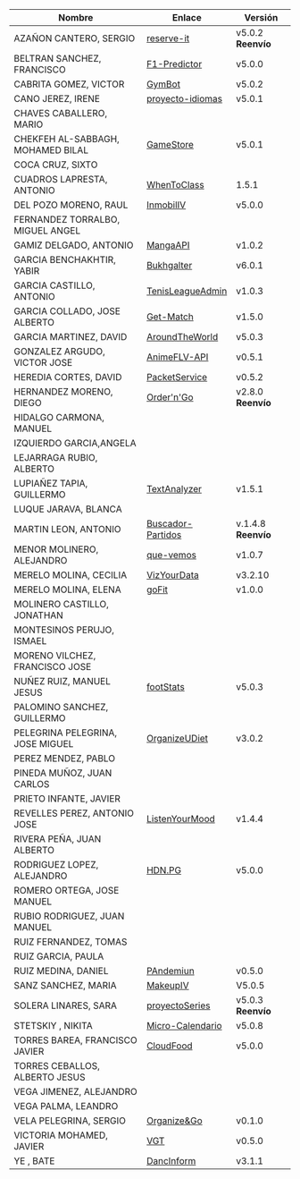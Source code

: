 | Nombre | Enlace | Versión |
|--------|--------|---------|
| AZAÑON CANTERO, SERGIO|[reserve-it](https://github.com/sergiocantero8/reserve-it) |v5.0.2 **Reenvío** |
| BELTRAN SANCHEZ, FRANCISCO| [F1-Predictor](https://github.com/currobeltran/F1-Predictor) | v5.0.0 |
| CABRITA GOMEZ, VICTOR| [GymBot](https://github.com/torchu/GymBot) | v5.0.2 |
| CANO JEREZ, IRENE| [proyecto-idiomas](https://github.com/irenecj/proyecto-idiomas) | v5.0.1 |
| CHAVES CABALLERO, MARIO| | |
| CHEKFEH AL-SABBAGH, MOHAMED BILAL| [GameStore](https://github.com/biilal1999/GameStore) | v5.0.1 |
| COCA CRUZ, SIXTO| | |
| CUADROS LAPRESTA, ANTONIO| [WhenToClass](https://github.com/antoniocuadros/WhenToClass) | 1.5.1|
| DEL POZO MORENO, RAUL| [InmobilIV](https://github.com/rauldpm/InmobilIV)| v5.0.0 |
| FERNANDEZ TORRALBO, MIGUEL ANGEL| | |
| GAMIZ DELGADO, ANTONIO | [MangaAPI](https://github.com/antoniogamiz/manga-api)  | v1.0.2 |
| GARCIA BENCHAKHTIR, YABIR| [Bukhgalter](https://github.com/yabirgb/bukhgalter) | v6.0.1 |
| GARCIA CASTILLO, ANTONIO| [TenisLeagueAdmin](https://github.com/antOnioOnio/TenisLeagueAdmin)  | v1.0.3 |
| GARCIA COLLADO, JOSE ALBERTO| [Get-Match](https://github.com/joseegc10/get-match) | v1.5.0 |
| GARCIA MARTINEZ, DAVID| [AroundTheWorld](https://github.com/Davidspace/AroundTheWorld) | v5.0.3 |
| GONZALEZ ARGUDO, VICTOR JOSE| [AnimeFLV-API](https://github.com/ByteVictor/AnimeFLV-API) | v0.5.1 | 
| HEREDIA CORTES, DAVID| [PacketService](https://github.com/XDavid1999/PacketService) | v0.5.2 |
| HERNANDEZ MORENO, DIEGO| [Order'n'Go](https://github.com/LCinder/Order-n-Go)| v2.8.0 **Reenvío** |
| HIDALGO CARMONA, MANUEL| | |
| IZQUIERDO GARCIA,ANGELA| | |
| LEJARRAGA RUBIO, ALBERTO| | |
| LUPIAÑEZ TAPIA, GUILLERMO | [TextAnalyzer](https://github.com/guillelpnz/TextAnalyzer) | v1.5.1 |
| LUQUE JARAVA, BLANCA| | |
| MARTIN LEON, ANTONIO| [Buscador-Partidos](https://github.com/antonioml97/BuscadorPartidos) | v.1.4.8  **Reenvío** |
| MENOR MOLINERO, ALEJANDRO|[que-vemos](https://github.com/AlexMenor/que-vemos) | v1.0.7 |
| MERELO MOLINA, CECILIA| [VizYourData](https://github.com/cecimerelo/VizYourData) | v3.2.10 |
| MERELO MOLINA, ELENA| [goFit]( https://github.com/ElenaMerelo/goFit) | v1.0.0 |
| MOLINERO CASTILLO, JONATHAN| | |
| MONTESINOS PERUJO, ISMAEL| | |
| MORENO VILCHEZ, FRANCISCO JOSE| | |
| NUÑEZ RUIZ, MANUEL JESUS| [footStats](https://github.com/ManuelJNunez/footStats) | v5.0.3 |
| PALOMINO SANCHEZ, GUILLERMO| | |
| PELEGRINA PELEGRINA, JOSE MIGUEL| [OrganizeUDiet](https://github.com/josemip98/OrganizeUDiet) | v3.0.2|
| PEREZ MENDEZ, PABLO| | |
| PINEDA MUÑOZ, JUAN CARLOS| | |
| PRIETO INFANTE, JAVIER| | |
| REVELLES PEREZ, ANTONIO JOSE| [ListenYourMood](https://github.com/AntonioRev/ListenYourMood) | v1.4.4 |
| RIVERA PEÑA, JUAN ALBERTO| | |
| RODRIGUEZ LOPEZ, ALEJANDRO|[HDN.PG](https://github.com/alexrodriguezlop/HDN.PG)  | v5.0.0 |
| ROMERO ORTEGA, JOSE MANUEL| | |
| RUBIO RODRIGUEZ, JUAN MANUEL| | |
| RUIZ FERNANDEZ, TOMAS| | |
| RUIZ GARCIA, PAULA| | |
| RUIZ MEDINA, DANIEL| [PAndemiun](https://github.com/DanielRuizMed/PAndemium) | v0.5.0 |
| SANZ SANCHEZ, MARIA| [MakeupIV](https://github.com/mariasanzs/makeupIV) | V5.0.5 |
| SOLERA LINARES, SARA| [proyectoSeries](https://github.com/sarasolera/proyectoSeries) | v5.0.3 **Reenvío**|
| STETSKIY , NIKITA| [Micro-Calendario](https://github.com/nikitastetskiy/micro-calendario) | v5.0.8 |
| TORRES BAREA, FRANCISCO JAVIER| [CloudFood](https://github.com/FranToBa/CloudFood)  | v5.0.0 |
| TORRES CEBALLOS, ALBERTO JESUS| | |
| VEGA JIMENEZ, ALEJANDRO| | |
| VEGA PALMA, LEANDRO| | |
| VELA PELEGRINA, SERGIO| [Organize&Go](https://github.com/sergiovp/IV-OrganizeAndGo) | v0.1.0 |
| VICTORIA MOHAMED, JAVIER| [VGT](https://github.com/javizzyv/VideoGameTracker) | v0.5.0 |
| YE , BATE|[DancInform](https://github.com/WolfYe98/Proyecto_IV_Bate) | v3.1.1|
